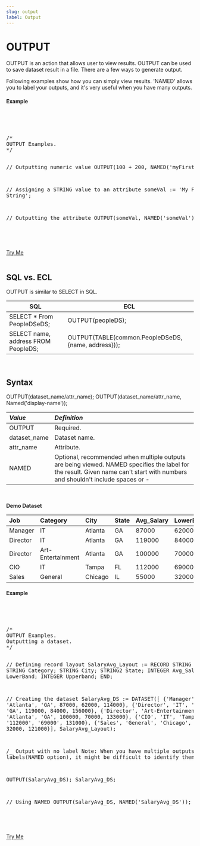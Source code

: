 ```yaml
---
slug: output
label: Output
---
```


# OUTPUT

OUTPUT is an action that allows user to view results. OUTPUT can be used to save dataset result in a file.
There are a few ways to generate output.

Following examples show how you can simply view results. 'NAMED' allows you to label your outputs, and it's very useful when you have many outputs.

#### Example

<br>
<pre id="OutputExample">

<EclCode>
/*
OUTPUT Examples.
*/

// Outputting numeric value
OUTPUT(100 + 200, NAMED('myFirst'));

// Assigning a STRING value to an attribute
someVal := 'My First String';

// Outputting the attribute
OUTPUT(someVal, NAMED('someVal'));

<EclCode>

</pre>

<a className="trybutton" href="javascript:OpenECLEditor(['OutputExample'])"> Try Me </a>
</br>
</br>

## SQL vs. ECL

OUTPUT is similar to SELECT in SQL.

| SQL                                 | ECL                                                 |
| ----------------------------------- | --------------------------------------------------- |
| SELECT \* From PeopleDSeDS;         | OUTPUT(peopleDS);                                   |
| SELECT name, address FROM PeopleDS; | OUTPUT(TABLE(common.PeopleDSeDS, {name, address})); |

</br>

## Syntax

<EclCode>
OUTPUT(dataset_name/attr_name);
OUTPUT(dataset_name/attr_name, Named('display-name'));
<EclCode>

<br>

| _Value_      | _Definition_                                                                                                                                                                  |
| :----------- | :---------------------------------------------------------------------------------------------------------------------------------------------------------------------------- |
| OUTPUT       | Required.                                                                                                                                                                     |
| dataset_name | Dataset name.                                                                                                                                                                 |
| attr_name    | Attribute.                                                                                                                                                                    |
| NAMED        | Optional, recommended when multiple outputs are being viewed. NAMED specifies the label for the result. Given name can't start with numbers and shouldn't include spaces or - |

</br>

**Demo Dataset**

| Job      | Category          | City    | State | Avg_Salary | LowerBand | Upperband |
| :------- | :---------------- | :------ | :---- | :--------- | :-------- | :-------- |
| Manager  | IT                | Atlanta | GA    | 87000      | 62000     | 114000    |
| Director | IT                | Atlanta | GA    | 119000     | 84000     | 156000    |
| Director | Art-Entertainment | Atlanta | GA    | 100000     | 70000     | 133000    |
| CIO      | IT                | Tampa   | FL    | 112000     | 69000     | 131000    |
| Sales    | General           | Chicago | IL    | 55000      | 32000     | 121000    |

#### Example

<br>
<pre id="DatasetExample">

<EclCode>
/*
OUTPUT Examples.
Outputting a dataset.
*/

// Defining record layout
SalaryAvg_Layout := RECORD
STRING Job;
STRING Category;
STRING City;
STRING2 State;
INTEGER Avg_Salary;
INTEGER LowerBand;
INTEGER Upperband;
END;

// Creating the dataset
SalaryAvg_DS := DATASET([
{'Manager', 'IT', 'Atlanta', 'GA', 87000, 62000, 114000},
{'Director', 'IT', 'Atlanta', 'GA', 119000, 84000, 156000},
{'Director', 'Art-Entertainment', 'Atlanta', 'GA', 100000, 70000, 133000},
{'CIO', 'IT', 'Tampa', 'FL', '112000', '69000', 131000},
{'Sales', 'General', 'Chicago', 'IL', 55000, 32000, 121000}],
SalaryAvg_Layout);

/_
Output with no label
Note: When you have multiple outputs with no labels(NAMED option),
it might be difficult to identify them.
_/

OUTPUT(SalaryAvg_DS);
SalaryAvg_DS;

// Using NAMED
OUTPUT(SalaryAvg_DS, NAMED('SalaryAvg_DS'));

<EclCode>

</pre>

<a className="trybutton" href="javascript:OpenECLEditor(['DatasetExample'])"> Try Me </a>

</br>
</br>
<EclCode>
